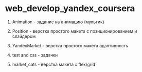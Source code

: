 # web_develop_yandex_coursera

1. Animation - задание на анимацию (мультик)

2. Position - верстка простого макета с позиционированием и слайдером

3. YandexMarket - верстка простого макета адаптивность

4. test and css - задачки

5. market_cats - верстка макета с flex/grid 
